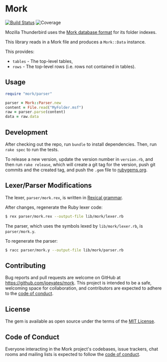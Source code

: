 # Mork

[![Build Status](https://github.com/joeyates/imap-backup/actions/workflows/main.yml/badge.svg)][CI Status]
![Coverage](https://img.shields.io/endpoint?url=https://gist.githubusercontent.com/joeyates/0ad88e9ac5abded0a579daf09b3dbc8f/raw/coverage.json)

[CI Status]: https://github.com/joeyates/imap-backup/actions/workflows/main.yml

Mozilla Thunderbird uses the [Mork database format](https://en.wikipedia.org/wiki/Mork_%28file_format%29) for its folder indexes.

This library reads in a Mork file and produces a `Mork::Data` instance.

This provides:

* `tables` - The top-level tables,
* `rows` - The top-level rows (i.e. rows not contained in tables).

## Usage

```ruby
require "mork/parser"

parser = Mork::Parser.new
content = File.read("MyFolder.msf")
raw = parser.parse(content)
data = raw.data
```

## Development

After checking out the repo, run `bundle` to install dependencies.
Then, run `rake spec` to run the tests.

To release a new version, update the version number in `version.rb`,
and then run `rake release`, which will create a git tag for the version,
push git commits and the created tag,
and push the `.gem` file to [rubygems.org](https://rubygems.org).

## Lexer/Parser Modifications

The lexer, `parser/mork.rex`, is written in [Rexical grammar](https://github.com/tenderlove/rexical).

After changes, regenerate the Ruby lexer code:

```sh
$ rex parser/mork.rex --output-file lib/mork/lexer.rb
```

The parser, which uses the symbols lexed by `lib/mork/lexer.rb`,
is `parser/mork.y`.

To regenerate the parser:

```sh
$ racc parser/mork.y --output-file lib/mork/parser.rb
```

## Contributing

Bug reports and pull requests are welcome on GitHub at https://github.com/joeyates/mork.
This project is intended to be a safe, welcoming space for collaboration,
and contributors are expected to adhere to the [code of conduct](https://github.com/joeyates/mork/blob/main/CODE_OF_CONDUCT.md).

## License

The gem is available as open source under the terms of the [MIT License](https://opensource.org/licenses/MIT).

## Code of Conduct

Everyone interacting in the Mork project's codebases, issue trackers,
chat rooms and mailing lists is expected to follow the [code of conduct](https://github.com/joeyates/mork/blob/main/CODE_OF_CONDUCT.md).
